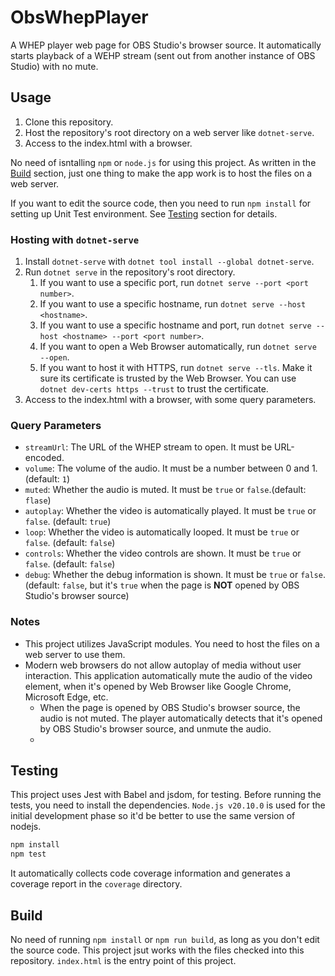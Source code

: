 # ObsWhepPlayer
A WHEP player web page for OBS Studio's browser source.
It automatically starts playback of a WEHP stream (sent out from another instance of OBS Studio) with no mute.

## Usage
1. Clone this repository.
2. Host the repository's root directory on a web server like `dotnet-serve`.
3. Access to the index.html with a browser.

No need of isntalling `npm` or `node.js` for using this project. As written in the [Build](#build) section, just one thing to make the app work is to host the files on a web server.

If you want to edit the source code, then you need to run `npm install` for setting up Unit Test environment.
See [Testing](#testing) section for details.

### Hosting with `dotnet-serve`
1. Install `dotnet-serve` with `dotnet tool install --global dotnet-serve`.
2. Run `dotnet serve` in the repository's root directory.
   1. If you want to use a specific port, run `dotnet serve --port <port number>`.
   2. If you want to use a specific hostname, run `dotnet serve --host <hostname>`.
   3. If you want to use a specific hostname and port, run `dotnet serve --host <hostname> --port <port number>`.
   4. If you want to open a Web Browser automatically, run `dotnet serve --open`.
   5. If you want to host it with HTTPS, run `dotnet serve --tls`. Make it sure its certificate is trusted by the Web Browser. You can use `dotnet dev-certs https --trust` to trust the certificate.
3. Access to the index.html with a browser, with some query parameters.

### Query Parameters
- `streamUrl`: The URL of the WHEP stream to open. It must be URL-encoded.
- `volume`: The volume of the audio. It must be a number between 0 and 1. (default: `1`)
- `muted`: Whether the audio is muted. It must be `true` or `false`.(default: `flase`)
- `autoplay`: Whether the video is automatically played. It must be `true` or `false`. (default: `true`)
- `loop`: Whether the video is automatically looped. It must be `true` or `false`. (default: `false`)
- `controls`: Whether the video controls are shown. It must be `true` or `false`. (default: `false`)
- `debug`: Whether the debug information is shown. It must be `true` or `false`. (default: `false`, but it's `true` when the page is **NOT** opened by OBS Studio's browser source)


### Notes
- This project utilizes JavaScript modules. You need to host the files on a web server to use them.
- Modern web browsers do not allow autoplay of media without user interaction. This application automatically mute the audio of the video element, when it's opened by Web Browser like Google Chrome, Microsoft Edge, etc.
  - When the page is opened by OBS Studio's browser source, the audio is not muted. The player automatically detects that it's opened by OBS Studio's browser source, and unmute the audio.
  - 

## Testing
This project uses Jest with Babel and jsdom, for testing.
Before running the tests, you need to install the dependencies.
`Node.js v20.10.0` is used for the initial development phase so it'd be better to use the same version of nodejs.

```sh
npm install
npm test
```

It automatically collects code coverage information and generates a coverage report in the `coverage` directory.


## Build

No need of running `npm install` or `npm run build`, as long as you don't edit the source code.
This project jsut works with the files checked into this repository. `index.html` is the entry point of this project.
